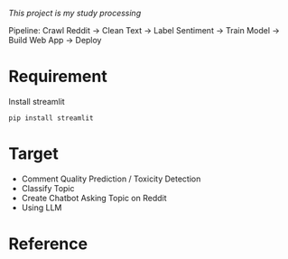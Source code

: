 *This project is my study processing*

Pipeline: Crawl Reddit → Clean Text → Label Sentiment → Train Model → Build Web App → Deploy


# Requirement
Install streamlit

```
pip install streamlit
```

# Target
- Comment Quality Prediction / Toxicity Detection
- Classify Topic
- Create Chatbot Asking Topic on Reddit
- Using LLM

# Reference
